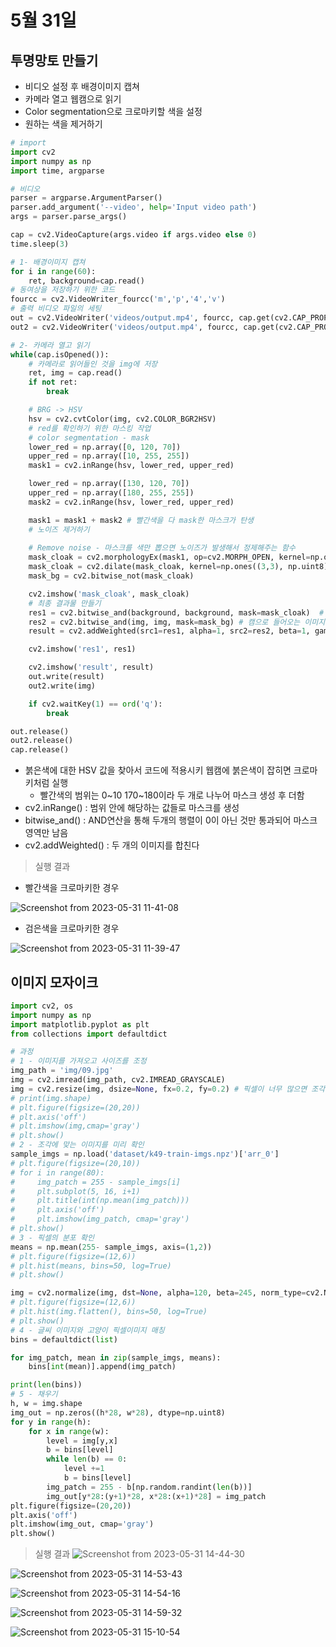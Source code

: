 # 5월 31일

## 투명망토 만들기
- 비디오 설정 후 배경이미지 캡쳐
- 카메라 열고 웹캠으로 읽기
- Color segmentation으로 크로마키할 색을 설정
- 원하는 색을 제거하기
 
```python
# import
import cv2
import numpy as np
import time, argparse

# 비디오
parser = argparse.ArgumentParser()
parser.add_argument('--video', help='Input video path')
args = parser.parse_args()

cap = cv2.VideoCapture(args.video if args.video else 0)
time.sleep(3)

# 1- 배경이미지 캡쳐
for i in range(60):
    ret, background=cap.read()
# 동여상을 저장하기 위한 코드
fourcc = cv2.VideoWriter_fourcc('m','p','4','v')
# 출력 비디오 파일의 세팅
out = cv2.VideoWriter('videos/output.mp4', fourcc, cap.get(cv2.CAP_PROP_FPS), (background.shape[1], background.shape[0]))
out2 = cv2.VideoWriter('videos/output.mp4', fourcc, cap.get(cv2.CAP_PROP_FPS), (background.shape[1], background.shape[0]))

# 2- 카메라 열고 읽기
while(cap.isOpened()):
    # 카메라로 읽어들인 것을 img에 저장
    ret, img = cap.read()
    if not ret:
        break

    # BRG -> HSV
    hsv = cv2.cvtColor(img, cv2.COLOR_BGR2HSV)
    # red를 확인하기 위한 마스킹 작업    
    # color segmentation - mask
    lower_red = np.array([0, 120, 70])
    upper_red = np.array([10, 255, 255])
    mask1 = cv2.inRange(hsv, lower_red, upper_red)

    lower_red = np.array([130, 120, 70])
    upper_red = np.array([180, 255, 255])
    mask2 = cv2.inRange(hsv, lower_red, upper_red)

    mask1 = mask1 + mask2 # 빨간색을 다 mask한 마스크가 탄생
    # 노이즈 제거하기
    
    # Remove noise - 마스크를 색만 뽑으면 노이즈가 발생해서 정제해주는 함수
    mask_cloak = cv2.morphologyEx(mask1, op=cv2.MORPH_OPEN, kernel=np.ones((3,3), np.uint8), iterations=2)
    mask_cloak = cv2.dilate(mask_cloak, kernel=np.ones((3,3), np.uint8), iterations=1)
    mask_bg = cv2.bitwise_not(mask_cloak)

    cv2.imshow('mask_cloak', mask_cloak)
    # 최종 결과물 만들기
    res1 = cv2.bitwise_and(background, background, mask=mask_cloak)  # background에서 mask만 남음
    res2 = cv2.bitwise_and(img, img, mask=mask_bg) # 캠으로 들어오는 이미지에서 mask가 안 된 부분만 남음
    result = cv2.addWeighted(src1=res1, alpha=1, src2=res2, beta=1, gamma=0)

    cv2.imshow('res1', res1)

    cv2.imshow('result', result)
    out.write(result)
    out2.write(img)

    if cv2.waitKey(1) == ord('q'):
        break

out.release()
out2.release()
cap.release()
```
- 붉은색에 대한 HSV 값을 찾아서 코드에 적용시키 웹캠에 붉은색이 잡히면 크로마키처럼 실행
    - 빨간색의 범위는 0~10 170~180이라 두 개로 나누어 마스크 생성 후 더함
-  cv2.inRange() : 범위 안에 해당하는 값들로 마스크를 생성
-  bitwise_and() : AND연산을 통해 두개의 행렬이 0이 아닌 것만 통과되어 마스크 영역만 남음
-  cv2.addWeighted() : 두 개의 이미지를 합친다 
> 실행 결과

- 빨간색을 크로마키한 경우

![Screenshot from 2023-05-31 11-41-08](https://github.com/ajhwan/OpenCV_study/assets/129160008/6183d1e3-0354-4696-a4f4-6cc7f3255ce2)

- 검은색을 크로마키한 경우

![Screenshot from 2023-05-31 11-39-47](https://github.com/ajhwan/OpenCV_study/assets/129160008/3d85a124-f2f3-4b58-a6f8-028f4458be59)

## 이미지 모자이크
```python
import cv2, os
import numpy as np
import matplotlib.pyplot as plt
from collections import defaultdict

# 과정
# 1 - 이미지를 가져오고 사이즈를 조정
img_path = 'img/09.jpg'
img = cv2.imread(img_path, cv2.IMREAD_GRAYSCALE)
img = cv2.resize(img, dsize=None, fx=0.2, fy=0.2) # 픽셀이 너무 많으면 조각을 찾는 과정이 오래걸려서 최대한 축소시기키 위함
# print(img.shape)
# plt.figure(figsize=(20,20))
# plt.axis('off')
# plt.imshow(img,cmap='gray')
# plt.show()
# 2 - 조각에 맞는 이미지를 미리 확인
sample_imgs = np.load('dataset/k49-train-imgs.npz')['arr_0']
# plt.figure(figsize=(20,10))
# for i in range(80):
#     img_patch = 255 - sample_imgs[i]
#     plt.subplot(5, 16, i+1)
#     plt.title(int(np.mean(img_patch)))
#     plt.axis('off')
#     plt.imshow(img_patch, cmap='gray')
# plt.show()
# 3 - 픽셀의 분포 확인
means = np.mean(255- sample_imgs, axis=(1,2))
# plt.figure(figsize=(12,6))
# plt.hist(means, bins=50, log=True)
# plt.show()

img = cv2.normalize(img, dst=None, alpha=120, beta=245, norm_type=cv2.NORM_MINMAX)
# plt.figure(figsize=(12,6))
# plt.hist(img.flatten(), bins=50, log=True)
# plt.show()
# 4 - 글씨 이미지와 고양이 픽셀이미지 매칭
bins = defaultdict(list)

for img_patch, mean in zip(sample_imgs, means):
    bins[int(mean)].append(img_patch)

print(len(bins))
# 5 - 채우기
h, w = img.shape
img_out = np.zeros((h*28, w*28), dtype=np.uint8)
for y in range(h):
    for x in range(w):
        level = img[y,x]
        b = bins[level]
        while len(b) == 0:
            level +=1
            b = bins[level]
        img_patch = 255 - b[np.random.randint(len(b))]
        img_out[y*28:(y+1)*28, x*28:(x+1)*28] = img_patch
plt.figure(figsize=(20,20))
plt.axis('off')
plt.imshow(img_out, cmap='gray')
plt.show()
```
> 실행 결과
![Screenshot from 2023-05-31 14-44-30](https://github.com/ajhwan/OpenCV_study/assets/129160008/566d1961-22ff-4224-93b8-6cf15b6cfbcc)

![Screenshot from 2023-05-31 14-53-43](https://github.com/ajhwan/OpenCV_study/assets/129160008/2612687d-50ac-4132-be7d-2e8c749cbbb0)

![Screenshot from 2023-05-31 14-54-16](https://github.com/ajhwan/OpenCV_study/assets/129160008/b1f5f5ea-a314-46fe-bf5b-bd7d48ad8c7f)

![Screenshot from 2023-05-31 14-59-32](https://github.com/ajhwan/OpenCV_study/assets/129160008/6cbb68c7-e49c-4efb-8dce-ff32ae10bb56)

![Screenshot from 2023-05-31 15-10-54](https://github.com/ajhwan/OpenCV_study/assets/129160008/16094aa9-133b-4f3c-a5e5-80b101602e1f)

